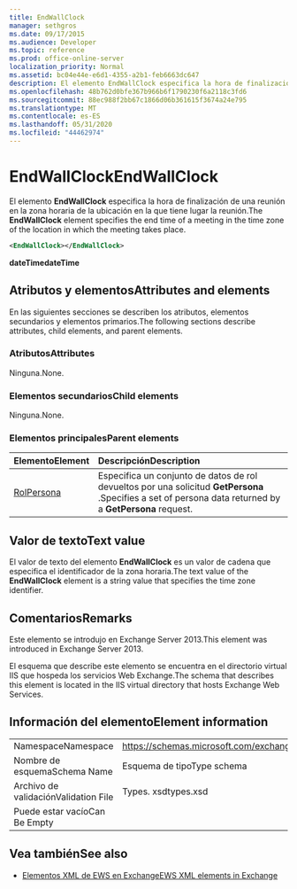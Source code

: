 ```yaml
---
title: EndWallClock
manager: sethgros
ms.date: 09/17/2015
ms.audience: Developer
ms.topic: reference
ms.prod: office-online-server
localization_priority: Normal
ms.assetid: bc04e44e-e6d1-4355-a2b1-feb6663dc647
description: El elemento EndWallClock especifica la hora de finalización de una reunión en la zona horaria de la ubicación en la que tiene lugar la reunión.
ms.openlocfilehash: 48b762d0bfe367b966b6f1790230f6a2118c3fd6
ms.sourcegitcommit: 88ec988f2bb67c1866d06b361615f3674a24e795
ms.translationtype: MT
ms.contentlocale: es-ES
ms.lasthandoff: 05/31/2020
ms.locfileid: "44462974"
---
```

# <a name="endwallclock"></a><span data-ttu-id="e69b7-103">EndWallClock</span><span class="sxs-lookup"><span data-stu-id="e69b7-103">EndWallClock</span></span>

<span data-ttu-id="e69b7-104">El elemento **EndWallClock** especifica la hora de finalización de una reunión en la zona horaria de la ubicación en la que tiene lugar la reunión.</span><span class="sxs-lookup"><span data-stu-id="e69b7-104">The **EndWallClock** element specifies the end time of a meeting in the time zone of the location in which the meeting takes place.</span></span> 
  
```XML
<EndWallClock></EndWallClock>
```

 <span data-ttu-id="e69b7-105">**dateTime**</span><span class="sxs-lookup"><span data-stu-id="e69b7-105">**dateTime**</span></span>
## <a name="attributes-and-elements"></a><span data-ttu-id="e69b7-106">Atributos y elementos</span><span class="sxs-lookup"><span data-stu-id="e69b7-106">Attributes and elements</span></span>

<span data-ttu-id="e69b7-107">En las siguientes secciones se describen los atributos, elementos secundarios y elementos primarios.</span><span class="sxs-lookup"><span data-stu-id="e69b7-107">The following sections describe attributes, child elements, and parent elements.</span></span>
  
### <a name="attributes"></a><span data-ttu-id="e69b7-108">Atributos</span><span class="sxs-lookup"><span data-stu-id="e69b7-108">Attributes</span></span>

<span data-ttu-id="e69b7-109">Ninguna.</span><span class="sxs-lookup"><span data-stu-id="e69b7-109">None.</span></span>
  
### <a name="child-elements"></a><span data-ttu-id="e69b7-110">Elementos secundarios</span><span class="sxs-lookup"><span data-stu-id="e69b7-110">Child elements</span></span>

<span data-ttu-id="e69b7-111">Ninguna.</span><span class="sxs-lookup"><span data-stu-id="e69b7-111">None.</span></span>
  
### <a name="parent-elements"></a><span data-ttu-id="e69b7-112">Elementos principales</span><span class="sxs-lookup"><span data-stu-id="e69b7-112">Parent elements</span></span>

|<span data-ttu-id="e69b7-113">**Elemento**</span><span class="sxs-lookup"><span data-stu-id="e69b7-113">**Element**</span></span>|<span data-ttu-id="e69b7-114">**Descripción**</span><span class="sxs-lookup"><span data-stu-id="e69b7-114">**Description**</span></span>|
|:-----|:-----|
|[<span data-ttu-id="e69b7-115">Rol</span><span class="sxs-lookup"><span data-stu-id="e69b7-115">Persona</span></span>](persona.md) <br/> |<span data-ttu-id="e69b7-116">Especifica un conjunto de datos de rol devueltos por una solicitud **GetPersona** .</span><span class="sxs-lookup"><span data-stu-id="e69b7-116">Specifies a set of persona data returned by a **GetPersona** request.</span></span>  <br/> |
   
## <a name="text-value"></a><span data-ttu-id="e69b7-117">Valor de texto</span><span class="sxs-lookup"><span data-stu-id="e69b7-117">Text value</span></span>

<span data-ttu-id="e69b7-118">El valor de texto del elemento **EndWallClock** es un valor de cadena que especifica el identificador de la zona horaria.</span><span class="sxs-lookup"><span data-stu-id="e69b7-118">The text value of the **EndWallClock** element is a string value that specifies the time zone identifier.</span></span> 
  
## <a name="remarks"></a><span data-ttu-id="e69b7-119">Comentarios</span><span class="sxs-lookup"><span data-stu-id="e69b7-119">Remarks</span></span>

<span data-ttu-id="e69b7-120">Este elemento se introdujo en Exchange Server 2013.</span><span class="sxs-lookup"><span data-stu-id="e69b7-120">This element was introduced in Exchange Server 2013.</span></span>
  
<span data-ttu-id="e69b7-121">El esquema que describe este elemento se encuentra en el directorio virtual IIS que hospeda los servicios Web Exchange.</span><span class="sxs-lookup"><span data-stu-id="e69b7-121">The schema that describes this element is located in the IIS virtual directory that hosts Exchange Web Services.</span></span>
  
## <a name="element-information"></a><span data-ttu-id="e69b7-122">Información del elemento</span><span class="sxs-lookup"><span data-stu-id="e69b7-122">Element information</span></span>

|||
|:-----|:-----|
|<span data-ttu-id="e69b7-123">Namespace</span><span class="sxs-lookup"><span data-stu-id="e69b7-123">Namespace</span></span>  <br/> |https://schemas.microsoft.com/exchange/services/2006/types  <br/> |
|<span data-ttu-id="e69b7-124">Nombre de esquema</span><span class="sxs-lookup"><span data-stu-id="e69b7-124">Schema Name</span></span>  <br/> |<span data-ttu-id="e69b7-125">Esquema de tipo</span><span class="sxs-lookup"><span data-stu-id="e69b7-125">Type schema</span></span>  <br/> |
|<span data-ttu-id="e69b7-126">Archivo de validación</span><span class="sxs-lookup"><span data-stu-id="e69b7-126">Validation File</span></span>  <br/> |<span data-ttu-id="e69b7-127">Types. xsd</span><span class="sxs-lookup"><span data-stu-id="e69b7-127">types.xsd</span></span>  <br/> |
|<span data-ttu-id="e69b7-128">Puede estar vacío</span><span class="sxs-lookup"><span data-stu-id="e69b7-128">Can Be Empty</span></span>  <br/> ||
   
## <a name="see-also"></a><span data-ttu-id="e69b7-129">Vea también</span><span class="sxs-lookup"><span data-stu-id="e69b7-129">See also</span></span>



- [<span data-ttu-id="e69b7-130">Elementos XML de EWS en Exchange</span><span class="sxs-lookup"><span data-stu-id="e69b7-130">EWS XML elements in Exchange</span></span>](ews-xml-elements-in-exchange.md)


